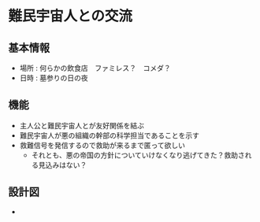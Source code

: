 # 難民宇宙人との交流
## 基本情報
* 場所 : 何らかの飲食店　ファミレス？　コメダ？
* 日時 : 墓参りの日の夜

## 機能
* 主人公と難民宇宙人とが友好関係を結ぶ
* 難民宇宙人が悪の組織の幹部の科学担当であることを示す
* 救難信号を発信するので救助が来るまで匿って欲しい
  * それとも、悪の帝国の方針についていけなくなり逃げてきた？救助される見込みはない？

## 設計図
* 
